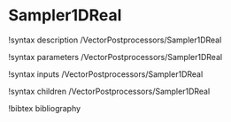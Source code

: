 # Sampler1DReal

!syntax description /VectorPostprocessors/Sampler1DReal

!syntax parameters /VectorPostprocessors/Sampler1DReal

!syntax inputs /VectorPostprocessors/Sampler1DReal

!syntax children /VectorPostprocessors/Sampler1DReal

!bibtex bibliography
